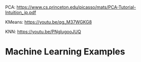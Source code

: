 PCA: https://www.cs.princeton.edu/picasso/mats/PCA-Tutorial-Intuition_jp.pdf

KMeans: https://youtu.be/qg_M37WGKG8

KNN: https://youtu.be/PNglugooJUQ

# Machine Learning Examples
